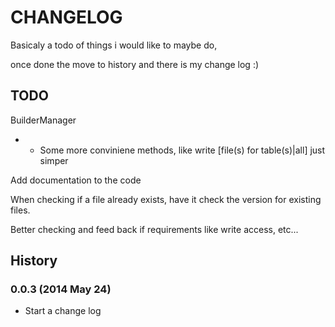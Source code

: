 # CHANGELOG

Basicaly a todo of things i would like to maybe do,

once done the move to history and there is my change log :)

## TODO

BuilderManager

-   -   Some more conviniene methods, like write [file(s) for
        table(s)|all] just simper

Add documentation to the code

When checking if a file already exists, have it check the version for
existing files.

Better checking and feed back if requirements like write access, etc...

## History

### 0.0.3 (2014 May 24)

-   Start a change log


